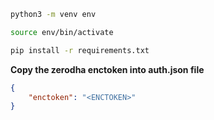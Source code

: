 ```bash
python3 -m venv env

source env/bin/activate

pip install -r requirements.txt
```

<b>Copy the zerodha enctoken into auth.json file</b>

```json
{
    "enctoken": "<ENCTOKEN>"
}
```
